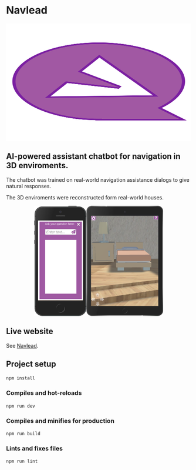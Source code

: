 # Navlead

<div style="display:flex; flex-direction:column;"><img src="https://github.com/FrederickRoman/navlead/blob/main/public/img/navlead_logo_plain.svg" height="320"/>
</div>

## AI-powered assistant chatbot for navigation in 3D enviroments. 

The chatbot was trained on real-world navigation assistance dialogs to give natural responses.

The 3D enviroments were reconstructed form real-world houses.



<div style="display:flex; justify-content:center; align-items:center;">
    <img src="https://github.com/FrederickRoman/navlead/blob/main/public/img/navlead_dialog_iPhone.png" height="300" alt="Collatz conjecture home page iPad mockup"/>
    <img src="https://github.com/FrederickRoman/navlead/blob/main/public/img/navlead_iPad.png" height="300" alt="Collatz conjecture home page iPhone mockup"/>
</div>

## Live website

See [Navlead](https://navlead.vercel.app).

## Project setup

```
npm install
```

### Compiles and hot-reloads

```
npm run dev
```

### Compiles and minifies for production

```
npm run build
```

### Lints and fixes files

```
npm run lint
```

